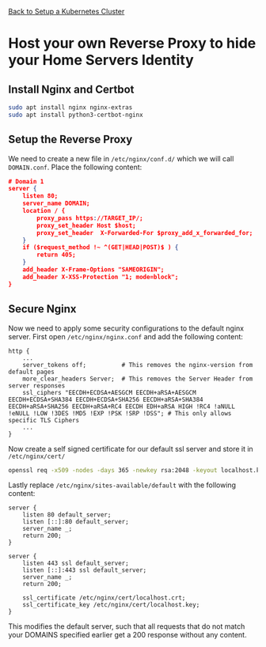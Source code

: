 [Back to Setup a Kubernetes Cluster](../README.md)

# Host your own Reverse Proxy to hide your Home Servers Identity

## Install Nginx and Certbot
```bash
sudo apt install nginx nginx-extras
sudo apt install python3-certbot-nginx
```

## Setup the Reverse Proxy
We need to create a new file in `/etc/nginx/conf.d/` which we will call `DOMAIN.conf`. Place the following content:

```json
# Domain 1
server {
	listen 80;
	server_name DOMAIN;	
	location / {
		proxy_pass https://TARGET_IP/;
		proxy_set_header Host $host;	
        proxy_set_header  X-Forwarded-For $proxy_add_x_forwarded_for;
	}
	if ($request_method !~ ^(GET|HEAD|POST)$ ) {
		return 405; 
	}
	add_header X-Frame-Options "SAMEORIGIN";
	add_header X-XSS-Protection "1; mode=block";
}
```

## Secure Nginx
Now we need to apply some security configurations to the default nginx server. First open `/etc/nginx/nginx.conf` and add the following content:
```nginx
http {
    ...
    server_tokens off;          # This removes the nginx-version from default pages
    more_clear_headers Server;  # This removes the Server Header from server responses
	ssl_ciphers "EECDH+ECDSA+AESGCM EECDH+aRSA+AESGCM EECDH+ECDSA+SHA384 EECDH+ECDSA+SHA256 EECDH+aRSA+SHA384 EECDH+aRSA+SHA256 EECDH+aRSA+RC4 EECDH EDH+aRSA HIGH !RC4 !aNULL !eNULL !LOW !3DES !MD5 !EXP !PSK !SRP !DSS"; # This only allows specific TLS Ciphers
    ...
}
```
Now create a self signed certificate for our default ssl server and store it in `/etc/nginx/cert/`
```bash
openssl req -x509 -nodes -days 365 -newkey rsa:2048 -keyout localhost.key -out localhost.crt
```

Lastly replace `/etc/nginx/sites-available/default` with the following content:
```nginx
server {
    listen 80 default_server;
    listen [::]:80 default_server;
    server_name _;
    return 200;
}

server {
	listen 443 ssl default_server;
	listen [::]:443 ssl default_server;
	server_name _;
	return 200;

	ssl_certificate /etc/nginx/cert/localhost.crt;
	ssl_certificate_key /etc/nginx/cert/localhost.key;
}
```
This modifies the default server, such that all requests that do not match your DOMAINS specified earlier get a 200 response without any content.
